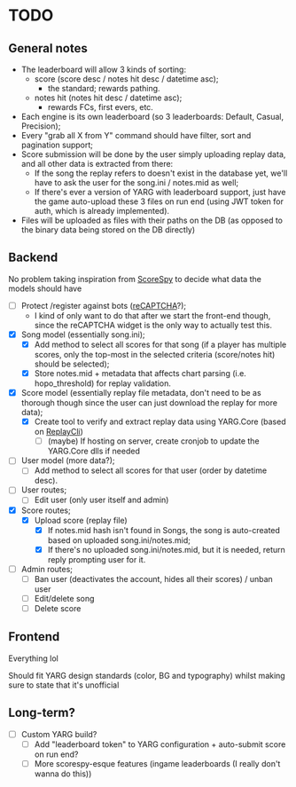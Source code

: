 # TODO

## General notes
- The leaderboard will allow 3 kinds of sorting:
    - score (score desc / notes hit desc / datetime asc);
        - the standard; rewards pathing.
    - notes hit (notes hit desc / datetime asc);
        - rewards FCs, first evers, etc.
- Each engine is its own leaderboard (so 3 leaderboards: Default, Casual, Precision);
- Every "grab all X from Y" command should have filter, sort and pagination support;
- Score submission will be done by the user simply uploading replay data, and all other data is extracted from there:
    - If the song the replay refers to doesn't exist in the database yet, we'll have to ask the user for the song.ini / notes.mid as well;
    - If there's ever a version of YARG with leaderboard support, just have the game auto-upload these 3 files on run end (using JWT token for auth, which is already implemented).
- Files will be uploaded as files with their paths on the DB (as opposed to the binary data being stored on the DB directly)

## Backend
No problem taking inspiration from [ScoreSpy](https://clonehero.scorespy.online/leaderboards/95FD6F3E703C10437E882698004F3B01) to decide what data the models should have

- [ ] Protect /register against bots ([reCAPTCHA](https://github.com/qwertyforce/fastify-recaptcha)?);
    - I kind of only want to do that after we start the front-end though, since the reCAPTCHA widget is the only way to actually test this.
- [x] Song model (essentially song.ini);
    - [x] Add method to select all scores for that song (if a player has multiple scores, only the top-most in the selected criteria (score/notes hit) should be selected);
    - [x] Store notes.mid + metadata that affects chart parsing (i.e. hopo_threshold) for replay validation.
- [x] Score model (essentially replay file metadata, don't need to be as thorough though since the user can just download the replay for more data);
    - [x] Create tool to verify and extract replay data using YARG.Core (based on [ReplayCli](https://github.com/YARC-Official/YARG.Core/tree/master/ReplayCli))
        - [ ] (maybe) If hosting on server, create cronjob to update the YARG.Core dlls if needed
- [ ] User model (more data?);
    - [ ] Add method to select all scores for that user (order by datetime desc).
- [ ] User routes;
    - [ ] Edit user (only user itself and admin)
- [x] Score routes;
    - [x] Upload score (replay file)
        - [x] If notes.mid hash isn't found in Songs, the song is auto-created based on uploaded song.ini/notes.mid;
        - [x] If there's no uploaded song.ini/notes.mid, but it is needed, return reply prompting user for it.
- [ ] Admin routes;
    - [ ] Ban user (deactivates the account, hides all their scores) / unban user 
    - [ ] Edit/delete song
    - [ ] Delete score

## Frontend
Everything lol

Should fit YARG design standards (color, BG and typography) whilst making sure to state that it's unofficial

## Long-term?
- [ ] Custom YARG build?
    - [ ] Add "leaderboard token" to YARG configuration + auto-submit score on run end?
    - [ ] More scorespy-esque features (ingame leaderboards (I really don't wanna do this))
